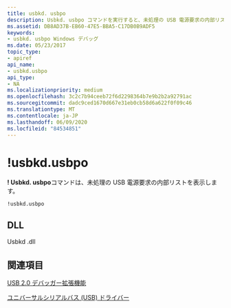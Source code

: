 ```yaml
---
title: usbkd. usbpo
description: Usbkd. usbpo コマンドを実行すると、未処理の USB 電源要求の内部リストが表示されます。
ms.assetid: DB8AD37B-EB60-47E5-BBA5-C17DB0B9ADF5
keywords:
- usbkd. usbpo Windows デバッグ
ms.date: 05/23/2017
topic_type:
- apiref
api_name:
- usbkd.usbpo
api_type:
- NA
ms.localizationpriority: medium
ms.openlocfilehash: 3c2c7b94ceeb72f6d2298364b7e9b2b2a92791ac
ms.sourcegitcommit: dadc9ced1670d667e31eb0cb58d6a622f0f09c46
ms.translationtype: MT
ms.contentlocale: ja-JP
ms.lasthandoff: 06/09/2020
ms.locfileid: "84534851"
---
```

# <a name="usbkdusbpo"></a>!usbkd.usbpo


**! Usbkd. usbpo**コマンドは、未処理の USB 電源要求の内部リストを表示します。

```dbgcmd
!usbkd.usbpo
```

## <a name="span-iddllspanspan-iddllspandll"></a><span id="DLL"></span><span id="dll"></span>DLL


Usbkd .dll

## <a name="span-idsee_alsospansee-also"></a><span id="see_also"></span>関連項目


[USB 2.0 デバッガー拡張機能](usb-2-0-extensions.md)

[ユニバーサルシリアルバス (USB) ドライバー](https://docs.microsoft.com/windows-hardware/drivers/usbcon/)

 

 






